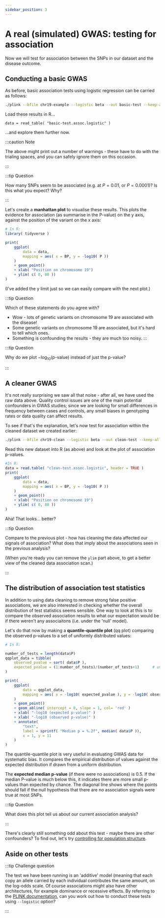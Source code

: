 ```yaml
---
sidebar_position: 3
---
```


# A real (simulated) GWAS: testing for association

Now we will test for association between the SNPs in our dataset and the disease outcome.

## Conducting a basic GWAS

As before, basic association tests using logistic regression can be carried as follows:

```sh
./plink --bfile chr19-example --logistic beta --out basic-test --keep-allele-order
```

Load these results in R...
```
data = read_table( "basic-test.assoc.logistic" )
```
...and explore them further now.

:::caution Note

The above might print out a number of warnings - these have to do with the trialing spaces, and you can safely ignore
them on this occasion.

:::

:::tip Question

How many SNPs seem to be associated (e.g. at $P=0.01$, or $P=0.0001$)? Is this what you expect? Why?

:::

Let's create a **manhattan plot** to visualise these results. This plots the evidence for association (as summarise in
the P-value) on the y axis, against the position of the variant on the x axis:

```R
# In R:
library( tidyverse )

print(
    ggplot(
        data = data,
        mapping = aes( x = BP, y = -log10( P ))
    )
    + geom_point()
    + xlab( "Position on chromosome 19")
    + ylim( c( 0, 80 ))
)
```

(I've added the y limit just so we can easily compare with the next plot.)

:::tip Question

Which of these statements do you agree with?

* Wow - lots of genetic variants on chromosome 19 are associated with the disease!
* Some genetic variants on chromosome 19 are associated, but it's hard to tell which ones.
* Something is confounding the results - they are much too noisy.
:::

:::tip Question

Why do we plot $-\log_{10}(\text{p-value})$ instead of just the p-value?

:::

## A cleaner GWAS

It's not really surprising we saw all that noise - after all, we have used the raw data above. Quality control issues are one
of the main potential confounders in GWAS studies; since we are looking for small differences in frequency between cases and
controls, any small biases in genotyping rates or data quality can affect results.

To see if that's the explanation, let's now test for association within the cleaned dataset we created earlier:

```sh
./plink --bfile chr19-clean --logistic beta --out clean-test --keep-allele-order
```
Read this new dataset into R (as above) and look at the plot of association p-values.

```R
#In R:
data = read.table( "clean-test.assoc.logistic", header = TRUE )
print(
    ggplot(
        data = data,
        mapping = aes( x = BP, y = -log10( P ))
    )
    + geom_point()
    + xlab( "Position on chromosome 19")
    + ylim( c( 0, 80 ))
)
```

Aha! That looks... better?

:::tip Question

Compare to the previous plot - how has cleaning the data affected our signals of association? What does that imply about the associations seen in the
previous analysis?

(When you're ready you can remove the `ylim` part above, to get a better view of the cleaned data association scan.)

:::

## The distribution of association test statistics

In addition to using data cleaning to remove strong false positive associations, we are also interested in checking whether
the overall distribution of test statistics seems sensible. One way to look at this is to compare the observed association
results to what our expectation would be if there weren't any associaitons (i.e. under the 'null' model). 

Let's do that now by making a **quantile-quantile plot** (qq plot) comparing the observed p-values to a set of uniformly
distributed values:

```R
# In R:

number_of_tests = length(data$P)
qqplot_data = tibble(
    observed_pvalue = sort( data$P ),
    expected_pvalue = (1:number_of_tests)/(number_of_tests+1)      # uniformly distributed values.
)

print(
    ggplot(
        data = qqplot_data,
        mapping = aes( x = -log10( expected_pvalue ), y = -log10( observed_pvalue ))
    )
    + geom_point()
    + geom_abline( intercept = 0, slope = 1, col= 'red' )
    + xlab( "-log10 (expected p-value)" )
    + xlab( "-log10 (observed p-value)" )
    + annotate(
        "text",
        label = sprintf( "Median p = %.2f", median( data$P )),
        x = 1, y = 11
    )
)
```

The quantile-quantile plot is very useful in evaluating GWAS data for systematic bias. It compares the empirical distribution
of values against the expected distribution if drawn from a uniform distribution.  

The **expected median p-value** (if there were no associations) is 0.5. If the median P-value is much below this, it indicates
there are more small p-values than expected by chance. The diagonal line shows where the points should fall if the null
hypothesis that there are no association signals were true at most SNPs.

:::tip Question

What does this plot tell us about our current association analysis?  

:::

There's clearly still something odd about this test - maybe there are other confounders?
To find out, let's try [controlling for population structure](population_structure.md).

## Aside on other tests

:::tip Challenge question

The test we have been running is an 'additive' model (meaning that each copy an allele carried by each individual contributes
the same amount, on the log-odds scale. Of course associations might also have other architectures, for example dominance or
recessive effects. By referring to the [PLINK documentation](https://www.cog-genomics.org/plink/1.9/), can you work out
 how to conduct these tests using `--logistic` option?

:::


